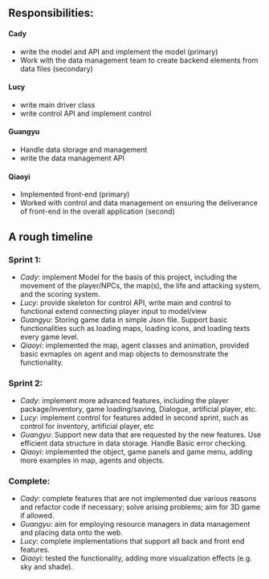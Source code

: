 ## Responsibilities:
#### Cady
- write the model and API and implement the model (primary)
- Work with the data management team to create backend elements from data files (secondary)

#### Lucy
- write main driver class
- write control API and implement control

#### Guangyu 
- Handle data storage and management
- write the data management API

#### Qiaoyi
- Implemented front-end (primary)
- Worked with control and data management on ensuring the deliverance of front-end in the overall application (second)
 
## A rough timeline 
### Sprint 1:
- *Cady*: implement Model for the basis of this project, including the movement of the player/NPCs, the map(s), the life and attacking system, and the scoring system. 
- *Lucy*: provide skeleton for control API, write main and control to functional extend connecting player input to model/view
- *Guangyu*: Storing game data in simple Json file. Support basic functionalities such as loading maps, loading icons, and loading texts every game level. 
- *Qiaoyi*: implemented the map, agent classes and animation, provided basic exmaples on agent and map objects to demosnstrate the functionality. 

### Sprint 2:
- *Cady*: implement more advanced features, including the player package/inventory, game loading/saving, Dialogue, artificial player, etc. 
- *Lucy*: implement control for features added in second sprint, such as control for inventory, artificial player, etc
- *Guangyu*: Support new data that are requested by the new features. Use efficient data structure in data storage. Handle Basic error checking. 
- *Qiaoyi*: implemented the object, game panels and game menu, adding more examples in map, agents and objects.

### Complete: 
- *Cady*: complete features that are not implemented due various reasons and refactor code if necessary; solve arising problems; aim for 3D game if allowed.  
- *Guangyu*: aim for employing resource managers in data management and placing data onto the web.
- *Lucy*: complete implementations that support all back and front end features.
- *Qiaoyi*: tested the functionality, adding more visualization effects (e.g. sky and shade).
